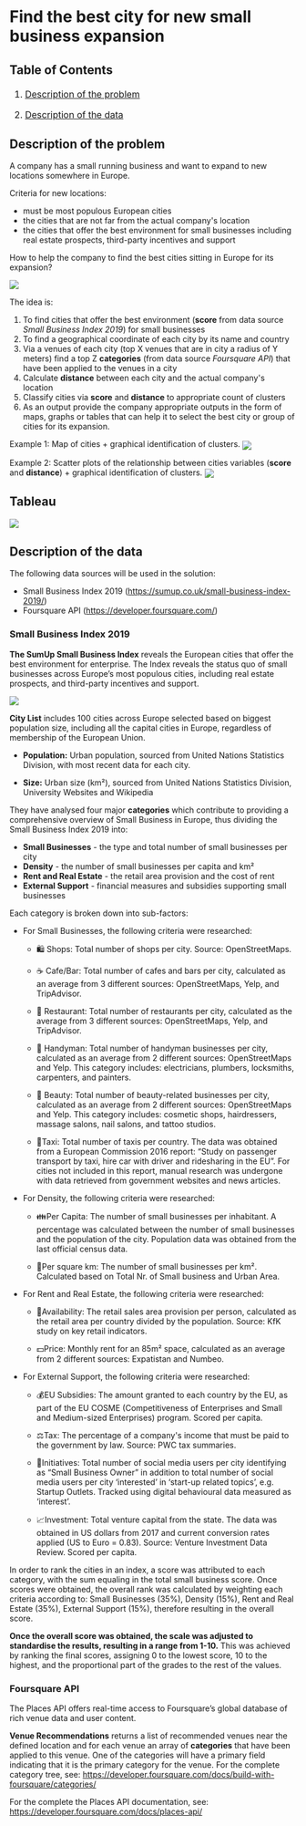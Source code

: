 # Find the best city for new small business expansion

## Table of Contents

<div class="alert alert-block alert-info" style="margin-top: 20px">

<font size = 3>

1. <a href="#item1">Description of the problem</a>

2. <a href="#item2">Description of the data</a>

</font>
</div>

## Description of the problem

A company has a small running business and want to expand to new locations somewhere in Europe. 

Criteria for new locations:
- must be most populous European cities 
- the cities that are not far from the actual company's location
- the cities that offer the best environment for small businesses including real estate prospects, third-party incentives and support

How to help the company to find the best cities sitting in Europe for its expansion?

<img src="https://github.com/pospisilboh/Coursera_Capstone/blob/master/2020-04-29_13h43_17.png" align="center">

The idea is:
1. To find cities that offer the best environment (**score** from data source *Small Business Index 2019*) for small businesses
2. To find a geographical coordinate of each city by its name and country
3. Via a venues of each city (top X venues that are in city a radius of Y meters) find a top Z **categories** (from data source *Foursquare API*) that have been applied to the venues in a city
4. Calculate **distance** between each city and the actual company's location
5. Classify cities via **score** and **distance** to appropriate count of clusters
6. As an output provide the company appropriate outputs in the form of maps, graphs or tables that can help it to select the best city or group of cities for its expansion.

Example 1: Map of cities + graphical identification of clusters.
<img src="https://github.com/pospisilboh/Coursera_Capstone/blob/master/2020-04-29_14h36_10.png" align="center">

Example 2: Scatter plots of the relationship between cities variables (**score** and **distance**) + graphical identification of clusters.
<img src="https://github.com/pospisilboh/Coursera_Capstone/blob/master/2020-04-29_14h16_50.png" align="center">

## Tableau

<div class='tableauPlaceholder' id='viz1588441609767' style='position: relative'><noscript><a href='#'><img alt=' ' src='https:&#47;&#47;public.tableau.com&#47;static&#47;images&#47;Eu&#47;Europeancities-SmallBusinessIndex2019&#47;Map&#47;1_rss.png' style='border: none' /></a></noscript><object class='tableauViz'  style='display:none;'><param name='host_url' value='https%3A%2F%2Fpublic.tableau.com%2F' /> <param name='embed_code_version' value='3' /> <param name='path' value='views&#47;Europeancities-SmallBusinessIndex2019&#47;Map?:embed=y&amp;:display_count=y&amp;publish=yes' /> <param name='toolbar' value='yes' /><param name='static_image' value='https:&#47;&#47;public.tableau.com&#47;static&#47;images&#47;Eu&#47;Europeancities-SmallBusinessIndex2019&#47;Map&#47;1.png' /> <param name='animate_transition' value='yes' /><param name='display_static_image' value='yes' /><param name='display_spinner' value='yes' /><param name='display_overlay' value='yes' /><param name='display_count' value='yes' /><param name='filter' value='publish=yes' /></object></div>                <script type='text/javascript'>                    var divElement = document.getElementById('viz1588441609767');                    var vizElement = divElement.getElementsByTagName('object')[0];                    vizElement.style.width='100%';vizElement.style.height=(divElement.offsetWidth*0.75)+'px';                    var scriptElement = document.createElement('script');                    scriptElement.src = 'https://public.tableau.com/javascripts/api/viz_v1.js';                    vizElement.parentNode.insertBefore(scriptElement, vizElement);                </script>

## Description of the data

The following data sources will be used in the solution:
- Small Business Index 2019 (https://sumup.co.uk/small-business-index-2019/)
- Foursquare API (https://developer.foursquare.com/)

### Small Business Index 2019
**The SumUp Small Business Index** reveals the European cities that offer the best environment for enterprise. The Index reveals the status quo of small businesses across Europe’s most populous cities, including real estate prospects, and third-party incentives and support.

<a href="https://sumup.co.uk/small-business-index-2019/"><img src="https://github.com/pospisilboh/Coursera_Capstone/blob/master/2020-04-29_11h02_16.png" align="center"></a>

**City List** includes 100 cities across Europe selected based on biggest population size, including all the capital cities in Europe, regardless of membership of the European Union.

- **Population:** Urban population, sourced from United Nations Statistics Division, with most recent data for each city.

- **Size:** Urban size (km²), sourced from United Nations Statistics Division, University Websites and Wikipedia

They have analysed four major **categories** which contribute to providing a comprehensive overview of Small Business in Europe, thus dividing the Small Business Index 2019 into:
- **Small Businesses** - the type and total number of small businesses per city
- **Density** - the number of small businesses per capita and km²
- **Rent and Real Estate** - the retail area provision and the cost of rent
- **External Support** - financial measures and subsidies supporting small businesses

Each category is broken down into sub-factors:
- For Small Businesses, the following criteria were researched:
  - 🛍 Shops: Total number of shops per city. Source: OpenStreetMaps.

  - ☕ Cafe/Bar: Total number of cafes and bars per city, calculated as an average from 3 different sources: OpenStreetMaps, Yelp, and TripAdvisor.

  - 🍴 Restaurant: Total number of restaurants per city, calculated as the average from 3 different sources: OpenStreetMaps, Yelp, and TripAdvisor.

  - 💼 Handyman: Total number of handyman businesses per city, calculated as an average from 2 different sources: OpenStreetMaps and Yelp. This category includes: electricians, plumbers, locksmiths, carpenters, and painters.

  - 💅 Beauty: Total number of beauty-related businesses per city, calculated as an average from 2 different sources: OpenStreetMaps and Yelp. This category includes: cosmetic shops, hairdressers, massage salons, nail salons, and tattoo studios.

  - 🚖Taxi: Total number of taxis per country. The data was obtained from a European Commission 2016 report: “Study on passenger transport by taxi, hire car with driver and ridesharing in the EU”. For cities not included in this report, manual research was undergone with data retrieved from government websites and news articles.
 
- For Density, the following criteria were researched:
  - 👪Per Capita: The number of small businesses per inhabitant. A percentage was calculated between the number of small businesses and the population of the city. Population data was obtained from the last official census data.

  - 📍Per square km: The number of small businesses per km². Calculated based on Total Nr. of Small business and Urban Area.
- For Rent and Real Estate, the following criteria were researched:
  - 🔑Availability: The retail sales area provision per person, calculated as the retail area per country divided by the population. Source: KfK study on key retail indicators.

  - 💵Price: Monthly rent for an 85m² space, calculated as an average from 2 different sources: Expatistan and Numbeo.
- For External Support, the following criteria were researched:
  - 💰EU Subsidies: The amount granted to each country by the EU, as part of the EU COSME (Competitiveness of Enterprises and Small and Medium-sized Enterprises) program. Scored per capita.

  - ⚖Tax: The percentage of a company's income that must be paid to the government by law. Source: PWC tax summaries.

  - 🚀Initiatives: Total number of social media users per city identifying as “Small Business Owner” in addition to total number of social media users per city ‘interested’ in ‘start-up related topics’, e.g. Startup Outlets. Tracked using digital behavioural data measured as ‘interest’.

  - 📈Investment: Total venture capital from the state. The data was obtained in US dollars from 2017 and current conversion rates applied (US to Euro = 0.83). Source: Venture Investment Data Review. Scored per capita.


In order to rank the cities in an index, a score was attributed to each category, with the sum equaling in the total small business score. Once scores were obtained, the overall rank was calculated by weighting each criteria according to: Small Businesses (35%), Density (15%), Rent and Real Estate (35%), External Support (15%), therefore resulting in the overall score.

**Once the overall score was obtained, the scale was adjusted to standardise the results, resulting in a range from 1-10.**
This was achieved by ranking the final scores, assigning 0 to the lowest score, 10 to the highest, and the proportional part of the grades to the rest of the values.


### Foursquare API
The Places API offers real-time access to Foursquare’s global database of rich venue data and user content.

**Venue Recommendations** returns a list of recommended venues near the defined location and for each venue an array of **categories** that have been applied to this venue. One of the categories will have a primary field indicating that it is the primary category for the venue. For the complete category tree, see: https://developer.foursquare.com/docs/build-with-foursquare/categories/

For the complete the Places API documentation, see: https://developer.foursquare.com/docs/places-api/
